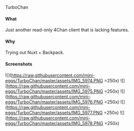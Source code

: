 TurboChan

#### What

Just another read-only 4Chan client that is lacking features.

#### Why

Trying out Nuxt + Backpack.

#### Screenshots

![](https://raw.githubusercontent.com/mini-eggs/TurboChan/master/assets/IMG_5974.PNG =250x)
![](https://raw.githubusercontent.com/mini-eggs/TurboChan/master/assets/IMG_5975.PNG =250x)
![](https://raw.githubusercontent.com/mini-eggs/TurboChan/master/assets/IMG_5976.PNG =250x)
![](https://raw.githubusercontent.com/mini-eggs/TurboChan/master/assets/IMG_5977.PNG =250x)
![](https://raw.githubusercontent.com/mini-eggs/TurboChan/master/assets/IMG_5978.PNG =250x)
